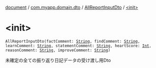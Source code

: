 [document](../../index.md) / [com.myapp.domain.dto](../index.md) / [AllReportInputDto](index.md) / [&lt;init&gt;](./-init-.md)

# &lt;init&gt;

`AllReportInputDto(factComment: `[`String`](https://kotlinlang.org/api/latest/jvm/stdlib/kotlin/-string/index.html)`, findComment: `[`String`](https://kotlinlang.org/api/latest/jvm/stdlib/kotlin/-string/index.html)`, learnComment: `[`String`](https://kotlinlang.org/api/latest/jvm/stdlib/kotlin/-string/index.html)`, statementComment: `[`String`](https://kotlinlang.org/api/latest/jvm/stdlib/kotlin/-string/index.html)`, heartScore: `[`Int`](https://kotlinlang.org/api/latest/jvm/stdlib/kotlin/-int/index.html)`, reasonComment: `[`String`](https://kotlinlang.org/api/latest/jvm/stdlib/kotlin/-string/index.html)`, improveComment: `[`String`](https://kotlinlang.org/api/latest/jvm/stdlib/kotlin/-string/index.html)`)`

未確定の全ての振り返り日記データの受け渡し用Dto


